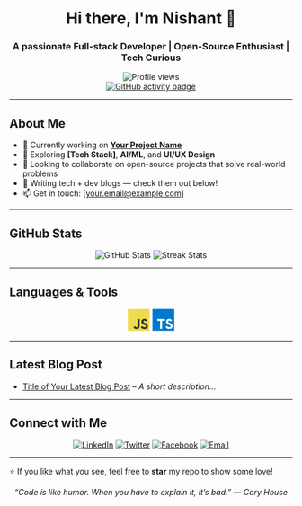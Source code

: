 <!-- Header -->
<h1 align="center">Hi there, I'm Nishant 👋</h1>
<h3 align="center">A passionate Full-stack Developer | Open-Source Enthusiast | Tech Curious</h3>
<p align="center">
  <img src="https://komarev.com/ghpvc/?username=Nishant1121&color=blueviolet&style=flat-square" alt="Profile views" />
  <br/>
  <a href="https://github.com/Nishant1121">
    <img src="https://img.shields.io/badge/GitHub-Activity-lightgrey?logo=github" alt="GitHub activity badge" />
  </a>
</p>

---

##  About Me
- 🔭 Currently working on **[Your Project Name]()**
- 🌱 Exploring **[Tech Stack]**, **AI/ML**, and **UI/UX Design**
- 👯 Looking to collaborate on open-source projects that solve real-world problems
- 📝 Writing tech + dev blogs — check them out below!
- 📫 Get in touch: [your.email@example.com]

---

##  GitHub Stats
<p align="center">
  <img src="https://github-readme-stats.vercel.app/api?username=Nishant1121&show_icons=true&theme=dracula&hide_border=true" alt="GitHub Stats" />
  <img src="https://github-readme-streak-stats.herokuapp.com/?user=Nishant1121&theme=dracula&hide_border=true" alt="Streak Stats" />
</p>

---

##  Languages & Tools
<p align="center">
  <img src="https://raw.githubusercontent.com/devicons/devicon/master/icons/javascript/javascript-original.svg" alt="JavaScript" width="40" />
  <img src="https://raw.githubusercontent.com/devicons/devicon/master/icons/typescript/typescript-original.svg" alt="TypeScript" width="40" />
  <!-- Add more icons as needed -->
</p>

---

##  Latest Blog Post
<!-- Optional: Automate with GitHub Actions -->
- [Title of Your Latest Blog Post](#) – *A short description…*

---

##  Connect with Me
<p align="center">
  <a href="https://linkedin.com/in/yourprofile"><img src="https://img.shields.io/badge/-LinkedIn-blue?logo=linkedin&style=flat-square" alt="LinkedIn" /></a>
  <a href="https://twitter.com/yourhandle"><img src="https://img.shields.io/badge/-Twitter-1DA1F2?logo=twitter&style=flat-square" alt="Twitter" /></a>
  <a href="https://facebook.com/yourprofile"><img src="https://img.shields.io/badge/-Facebook-1877F2?logo=facebook&style=flat-square" alt="Facebook" /></a>
  <a href="mailto:your.email@example.com"><img src="https://img.shields.io/badge/-Email-D14836?logo=gmail&style=flat-square" alt="Email" /></a>
</p>

---

⭐ If you like what you see, feel free to **star** my repo to show some love!

<p align="center">
  <i>“Code is like humor. When you have to explain it, it’s bad.” — Cory House</i>
</p>
